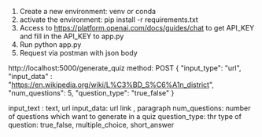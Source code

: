1. Create a new environment: venv or conda
2. activate the environment: pip install -r requirements.txt
3. Access to https://platform.openai.com/docs/guides/chat to get API_KEY and fill in the API_KEY to app.py
4. Run python app.py
5. Request via postman with json body

http://localhost:5000/generate_quiz
method: POST
{
    "input_type": "url",
    "input_data" : "https://en.wikipedia.org/wiki/L%C3%BD_S%C6%A1n_district",
    "num_questions": 5,
    "question_type": "true_false"
}

input_text : text, url
input_data: url link , paragraph
num_questions: number of questions which want to generate in a quiz
question_type: thr type of question: true_false, multiple_choice, short_answer
